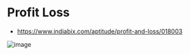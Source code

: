 # Profit Loss
- https://www.indiabix.com/aptitude/profit-and-loss/018003


![image](https://user-images.githubusercontent.com/77873383/182025416-867b029d-319b-4f80-8a69-05c6c1089f6c.png)

